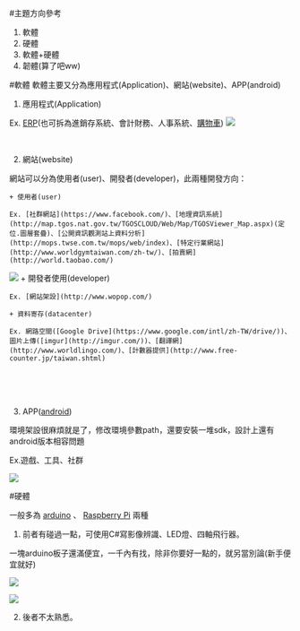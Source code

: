#主題方向參考
1. 軟體
2. 硬體
3. 軟體+硬體
4. 韌體(算了吧ww)

#軟體
軟體主要又分為應用程式(Application)、網站(website)、APP(android)

1. 應用程式(Application)

  Ex. [ERP](http://www.weberp.org/)(也可拆為進銷存系統、會計財務、人事系統、[購物車](http://www.opencart.idv.tw/))
  ![](http://www.precisionsourcing.com.au/wordpress/wp-content/uploads/2016/02/ERP.jpg)　
    
    　
2. 網站(website)

  網站可以分為使用者(user)、開發者(developer)，此兩種開發方向：

    + 使用者(user)
    
    Ex. [社群網站](https://www.facebook.com/)、[地理資訊系統](http://map.tgos.nat.gov.tw/TGOSCLOUD/Web/Map/TGOSViewer_Map.aspx)(定位.圖層套疊)、[公開資訊觀測站上資料分析](http://mops.twse.com.tw/mops/web/index)、[特定行業網站](http://www.worldgymtaiwan.com/zh-tw/)、[拍賣網](http://world.taobao.com/)
  ![](http://blog.phimedia.tv/images/get-in-social-network-1.jpg)
    + 開發者使用(developer)
    
    Ex. [網站架設](http://www.wopop.com/)

    + 資料寄存(datacenter)
    
    Ex. 網路空間([Google Drive](https://www.google.com/intl/zh-TW/drive/))、圖片上傳([imgur](http://imgur.com/))、[翻譯網](http://www.worldlingo.com/)、[計數器提供](http://www.free-counter.jp/taiwan.shtml)
  　
    
    　
3. APP([android](http://readandplay.pixnet.net/blog/post/140001110-%E7%AC%AC%E4%B8%80%E6%94%AFandroid-app%E7%A8%8B%E5%BC%8F%E6%95%99%E5%AD%B8))

  環境架設很麻煩就是了，修改環境參數path，還要安裝一堆sdk，設計上還有android版本相容問題

  Ex.遊戲、工具、社群
  
  ![](http://www.jmc.edu/exobiz2k16/dev/images/a1.jpg)
  
  
#硬體

  一般多為 [arduino](http://elesson.tc.edu.tw/md221/pluginfile.php/4151/mod_resource/content/1/arduino.pdf) 、 [Raspberry Pi](http://twcn.rs-online.com/web/generalDisplay.html?id=raspberrypi) 兩種

1. 前者有碰過一點，可使用C#寫影像辨識、LED燈、四軸飛行器。

  一塊arduino板子還滿便宜，一千內有找，除非你要好一點的，就另當別論(新手便宜就好)

  ![](https://www.arduino-board.com/images/thumbs/arduino-zero.jpg)

  ![](http://www.diy-robots.com/wp-content/uploads/2012/06/IMG_4905.jpg)
  
 
  
2. 後者不太熟悉。
